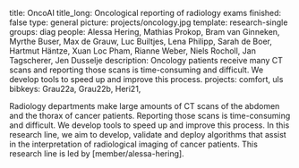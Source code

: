 title: OncoAI
title_long: Oncological reporting of radiology exams
finished: false
type: general
picture: projects/oncology.jpg
template: research-single
groups: diag
people: Alessa Hering, Mathias Prokop, Bram van Ginneken, Myrthe Buser, Max de Grauw, Luc Builtjes, Lena Philipp, Sarah de Boer, Hartmut Häntze, Xuan Loc Pham, Rianne Weber, Niels Rocholl, Jan Tagscherer, Jen Dusselje
description: Oncology patients receive many CT scans and reporting those scans is time-consuming and difficult. We develop tools to speed up and improve this process.
projects: comfort, uls
bibkeys: Grau22a, Grau22b, Heri21,

Radiology departments make large amounts of CT scans of the abdomen and the thorax of cancer patients. Reporting those scans is time-consuming and difficult. We develop tools to speed up and improve this process. In this research line, we aim to develop, validate and deploy algorithms that assist in the interpretation of radiological imaging of cancer patients. This research line is led by [member/alessa-hering].


